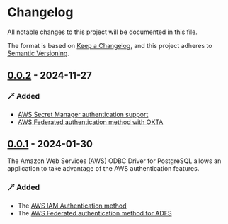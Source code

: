 # Changelog
All notable changes to this project will be documented in this file.

The format is based on [Keep a Changelog](https://keepachangelog.com/en/1.0.0/), and this project adheres to [Semantic Versioning](https://semver.org/#semantic-versioning-200).

## [0.0.2] - 2024-11-27
### :magic_wand: Added
- [AWS Secret Manager authentication support](./docs/authentication.md#secret-manager-authentication)
- [AWS Federated authentication method with OKTA](./docs/authentication.md#okta-authentication)

## [0.0.1] - 2024-01-30
The Amazon Web Services (AWS) ODBC Driver for PostgreSQL allows an application to take advantage of the AWS authentication features.

### :magic_wand: Added
- The [AWS IAM Authentication method](./docs/authentication.md#iam-authentication)
- The [AWS Federated authentication method for ADFS](./docs/authentication.md#adfs-authentication)

[0.0.2]: https://github.com/awslabs/aws-pgsql-odbc/releases/tag/0.0.2
[0.0.1]: https://github.com/awslabs/aws-pgsql-odbc/releases/tag/0.0.1
